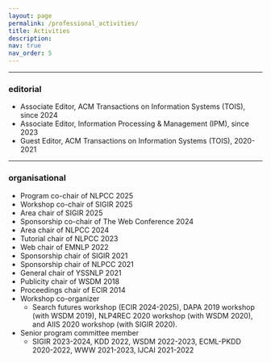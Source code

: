 ```yaml
---
layout: page
permalink: /professional_activities/
title: Activities
description: 
nav: true
nav_order: 5
---
```


---

### editorial
- Associate Editor, ACM Transactions on Information Systems (TOIS), since 2024 
- Associate Editor, Information Processing & Management (IPM), since 2023
- Guest Editor, ACM Transactions on Information Systems (TOIS), 2020-2021
---

### organisational
- Program co-chair of NLPCC 2025
- Workshop co-chair of SIGIR 2025
- Area chair of SIGIR 2025
- Sponsorship co-chair of The Web Conference 2024
- Area chair of NLPCC 2024
- Tutorial chair of NLPCC 2023
- Web chair of EMNLP 2022
- Sponsorship chair of SIGIR 2021
- Sponsorship chair of NLPCC 2021
- General chair of YSSNLP 2021
- Publicity chair of WSDM 2018
- Proceedings chair of ECIR 2014
- Workshop co-organizer
	- Search futures workshop (ECIR 2024-2025), DAPA 2019 workshop (with WSDM 2019), NLP4REC 2020 workshop (with WSDM 2020), and AIIS 2020 workshop (with SIGIR 2020).
- Senior program committee member
	- SIGIR 2023-2024, KDD 2022, WSDM 2022-2023, ECML-PKDD 2020-2022, WWW 2021-2023, IJCAI 2021-2022
